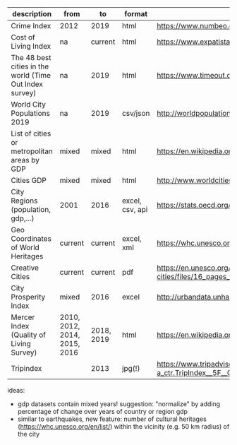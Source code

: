 | description | from  | to   | format  | link |
|---|---|---|---|---|
| Crime Index  |  2012 |  2019 | html  | https://www.numbeo.com/crime/rankings.jsp  |
| Cost of Living Index  | na  | current  | html |  https://www.expatistan.com/cost-of-living/index |
| The 48 best cities in the world (Time Out Index survey) | na  |  2019 | html  | https://www.timeout.com/things-to-do/best-cities-in-the-world  |
| World City Populations 2019  | na | 2019  | csv/json  | http://worldpopulationreview.com/world-cities/  |
| List of cities or metropolitan areas by GDP | mixed | mixed | html | https://en.wikipedia.org/wiki/List_of_cities_or_metropolitan_areas_by_GDP |
| Cities GDP | mixed  | mixed | html | http://www.worldcitiescultureforum.com/data/gdp-pppmillion |
| City Regions (population, gdp,...) | 2001 | 2016 | excel, csv, api | https://stats.oecd.org/Index.aspx?DataSetCode=CITIES |
| Geo Coordinates of World Heritages | current  | current | excel, xml | https://whc.unesco.org/en/syndication |
| Creative Cities | current  | current | pdf | https://en.unesco.org/creative-cities/sites/creative-cities/files/16_pages_villes_creatives_uk_bd.pdf |
| City Prosperity Index | mixed  | 2016  | excel | http://urbandata.unhabitat.org/download-raw-data |
| Mercer Index (Quality of Living Survey) | 2010, 2012, 2014, 2015, 2016 | 2018, 2019 | html | https://en.wikipedia.org/wiki/Mercer_Quality_of_Living_Survey |
| Tripindex | | 2013| jpg(!) | https://www.tripadvisor.com/InfoCenter-a_ctr.TripIndex__5F__Cities__5F__2013__5F__US |

ideas:
- gdp datasets contain mixed years! suggestion: "normalize" by adding percentage of change over years of country or region gdp
- similar to earthquakes, new feature: number of cultural heritages (https://whc.unesco.org/en/list/) within the vicinity (e.g. 50 km radius) of the city
